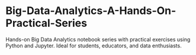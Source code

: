 # Big-Data-Analytics-A-Hands-On-Practical-Series
Hands-on Big Data Analytics notebook series with practical exercises using Python and Jupyter. Ideal for students, educators, and data enthusiasts.
